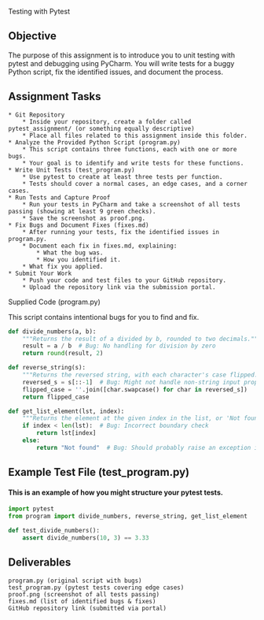 Testing with Pytest

## Objective

The purpose of this assignment is to introduce you to unit testing with pytest and debugging using PyCharm. You will write tests for a buggy Python script, fix the identified issues, and document the process.

## Assignment Tasks

```
* Git Repository
    * Inside your repository, create a folder called pytest_assignment/ (or something equally descriptive)
    * Place all files related to this assignment inside this folder.
* Analyze the Provided Python Script (program.py)
    * This script contains three functions, each with one or more bugs.
    * Your goal is to identify and write tests for these functions.
* Write Unit Tests (test_program.py)
    * Use pytest to create at least three tests per function.
    * Tests should cover a normal cases, an edge cases, and a corner cases.
* Run Tests and Capture Proof
    * Run your tests in PyCharm and take a screenshot of all tests passing (showing at least 9 green checks).
    * Save the screenshot as proof.png.
* Fix Bugs and Document Fixes (fixes.md)
    * After running your tests, fix the identified issues in program.py.
    * Document each fix in fixes.md, explaining:
        * What the bug was.
        * How you identified it.
    * What fix you applied.
* Submit Your Work
    * Push your code and test files to your GitHub repository.
    * Upload the repository link via the submission portal.
```

Supplied Code (program.py)

This script contains intentional bugs for you to find and fix.

```python
def divide_numbers(a, b):
    """Returns the result of a divided by b, rounded to two decimals."""
    result = a / b  # Bug: No handling for division by zero
    return round(result, 2)

def reverse_string(s):
    """Returns the reversed string, with each character's case flipped."""
    reversed_s = s[::-1]  # Bug: Might not handle non-string input properly
    flipped_case = ''.join([char.swapcase() for char in reversed_s])
    return flipped_case

def get_list_element(lst, index):
    """Returns the element at the given index in the list, or 'Not found' if out of range."""
    if index < len(lst):  # Bug: Incorrect boundary check
        return lst[index]
    else:
        return "Not found"  # Bug: Should probably raise an exception instead
```

## Example Test File (test_program.py)

#### This is an example of how you might structure your pytest tests.

```python
import pytest
from program import divide_numbers, reverse_string, get_list_element

def test_divide_numbers():
    assert divide_numbers(10, 3) == 3.33
```

## Deliverables

```
program.py (original script with bugs)
test_program.py (pytest tests covering edge cases)
proof.png (screenshot of all tests passing)
fixes.md (list of identified bugs & fixes)
GitHub repository link (submitted via portal)
```